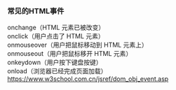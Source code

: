 ### 常见的HTML事件   
onchange（HTML 元素已被改变）   
onclick（用户点击了 HTML 元素）   
onmouseover（用户把鼠标移动到 HTML 元素上）   
onmouseout（用户把鼠标移开 HTML 元素）   
onkeydown（用户按下键盘按键）   
onload（浏览器已经完成页面加载）   
https://www.w3school.com.cn/jsref/dom_obj_event.asp   
